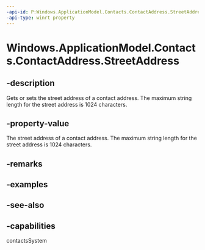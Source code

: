 ```yaml
---
-api-id: P:Windows.ApplicationModel.Contacts.ContactAddress.StreetAddress
-api-type: winrt property
---
```


<!-- Property syntax
public string StreetAddress { get;  set; }
-->

# Windows.ApplicationModel.Contacts.ContactAddress.StreetAddress

## -description
Gets or sets the street address of a contact address. The maximum string length for the street address is 1024 characters.

## -property-value
The street address of a contact address. The maximum string length for the street address is 1024 characters.

## -remarks

## -examples

## -see-also

## -capabilities
contactsSystem
